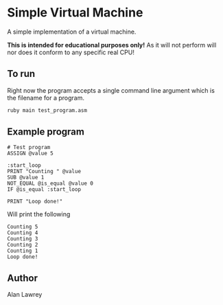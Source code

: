 # Simple Virtual Machine

A simple implementation of a virtual machine.

**This is intended for educational purposes only!** As it will not perform will nor does it conform to any specific real CPU!

## To run

Right now the program accepts a single command line argument which is the filename for a program.

```sh
ruby main test_program.asm
```

## Example program

```
# Test program
ASSIGN @value 5

:start_loop
PRINT "Counting " @value
SUB @value 1
NOT_EQUAL @is_equal @value 0
IF @is_equal :start_loop

PRINT "Loop done!"
```

Will print the following

```
Counting 5
Counting 4
Counting 3
Counting 2
Counting 1
Loop done!
```


## Author

Alan Lawrey